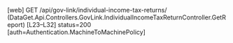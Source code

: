 [web] GET /api/gov-link/individual-income-tax-returns/  (DataGet.Api.Controllers.GovLink.IndividualIncomeTaxReturnController.GetReport)  [L23–L32] status=200 [auth=Authentication.MachineToMachinePolicy]

